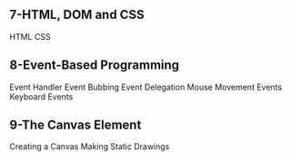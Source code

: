 ## 7-HTML, DOM and CSS

HTML
CSS

## 8-Event-Based Programming

Event Handler
Event Bubbing
Event Delegation
Mouse Movement Events
Keyboard Events

## 9-The Canvas Element

Creating a Canvas
Making Static Drawings

